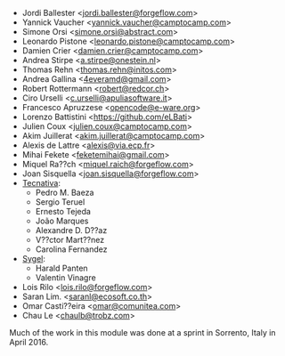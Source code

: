 - Jordi Ballester \<<jordi.ballester@forgeflow.com>\>
- Yannick Vaucher \<<yannick.vaucher@camptocamp.com>\>
- Simone Orsi \<<simone.orsi@abstract.com>\>
- Leonardo Pistone \<<leonardo.pistone@camptocamp.com>\>
- Damien Crier \<<damien.crier@camptocamp.com>\>
- Andrea Stirpe \<<a.stirpe@onestein.nl>\>
- Thomas Rehn \<<thomas.rehn@initos.com>\>
- Andrea Gallina \<<4everamd@gmail.com>\>
- Robert Rottermann \<<robert@redcor.ch>\>
- Ciro Urselli \<<c.urselli@apuliasoftware.it>\>
- Francesco Apruzzese \<<opencode@e-ware.org>\>
- Lorenzo Battistini \<<https://github.com/eLBati>\>
- Julien Coux \<<julien.coux@camptocamp.com>\>
- Akim Juillerat \<<akim.juillerat@camptocamp.com>\>
- Alexis de Lattre \<<alexis@via.ecp.fr>\>
- Mihai Fekete \<<feketemihai@gmail.com>\>
- Miquel Ra??ch \<<miquel.raich@forgeflow.com>\>
- Joan Sisquella \<<joan.sisquella@forgeflow.com>\>
- [Tecnativa](https://www.tecnativa.com):
  - Pedro M. Baeza
  - Sergio Teruel
  - Ernesto Tejeda
  - João Marques
  - Alexandre D. D??az
  - V??ctor Mart??nez
  - Carolina Fernandez
- [Sygel](https://www.sygel.es):
  - Harald Panten
  - Valentin Vinagre
- Lois Rilo \<<lois.rilo@forgeflow.com>\>
- Saran Lim. \<<saranl@ecosoft.co.th>\>
- Omar Casti??eira \<<omar@comunitea.com>\>
- Chau Le \<<chaulb@trobz.com>\>

Much of the work in this module was done at a sprint in Sorrento, Italy
in April 2016.
